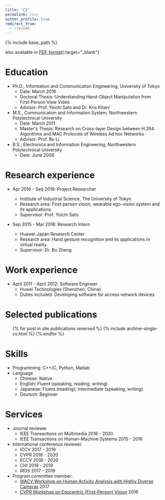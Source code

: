 ```yaml
---
title: "CV"
permalink: /cv/
author_profile: true
redirect_from:
  - /resume
---
```


{% include base_path %}

also available in [PDF format](http://cai-mj.github.io/files/Academic_Resume_CV.pdf){:target="_blank"}

Education
======
* Ph.D., Information and Communication Engineering, University of Tokyo
  * Date: March 2016
  * Doctoral Thesis: Understanding Hand-Object Manipulation from First-Person View Video
  * Advisor: Prof. Yoichi Sato and Dr. Kris Kitani
* M.S., Communication and Information System, Northwestern Polytechnical University
  * Date: March 2011
  * Master's Thesis: Research on Cross-layer Design between H.264 Algorithms and MAC Protocols of Wireless Ad hoc Networks
  * Advisor: Prof. Bo Li
* B.S., Electronics and Information Engineering, Northwestern Polytechnical University
  * Date: June 2008

Research experience
======
* Apr 2016 - Seq 2018: Project Researcher
  * Institute of Industrial Science, The University of Tokyo
  * Research area: First-person vision, wearable ego-vision system and its applications. 
  * Supervisor: Prof. Yoichi Sato

* Sep 2015 - Mar 2016: Research Intern
  * Huawei Japan Research Center
  * Research area: Hand gesture recognition and its applications in virtual reality.
  * Supervisor: Dr. Bo Zheng
  
Work experience
======
* April 2011 - April 2012: Software Engineer
  * Huwei Technologies (Shenzhen, China)
  * Duties included: Developing software for access network devices 

Selected publications
======
  <ul>{% for post in site.publications reversed %}
    {% include archive-single-cv.html %}
  {% endfor %}</ul>
  
Skills
======
* Programming: C++/C, Python, Matlab
* Language
  * Chinese: Native
  * English: Fluent (speaking, reading, writing)
  * Japanese: Fluent (reading); Intermediate (speaking, writing)
  * Deutsch: Beginner

Services
======
* Journal reviewer
  * IEEE Transactions on Multimedia 2016 - 2020
  * IEEE Transactions on Human-Machine Systems 2015 - 2016
* International conference reviewer
  * ICCV 2017 - 2019
  * CVPR 2018 - 2020
  * ECCV 2018 - 2020
  * CHI 2018 - 2019 
  * IROS 2017 - 2019
* Program committee member:
  * [WACV Workshop on Human Activity Analysis with Highly Diverse Cameras](http://printeps.org/HDC2017/) 2017
  * [CVPR Workshop on Egocentric (First-Person) Vision](http://www.cbi.gatech.edu/fpv2016/) 2016
